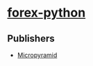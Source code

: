 # [forex-python](https://pypi.org/project/forex-python)



## Publishers
- [Micropyramid](https://pypi.org/user/Micropyramid)

